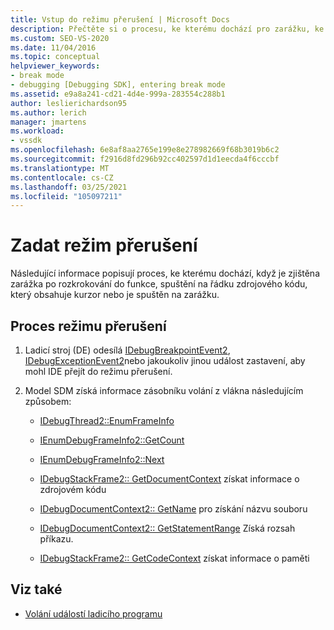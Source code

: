 ```yaml
---
title: Vstup do režimu přerušení | Microsoft Docs
description: Přečtěte si o procesu, ke kterému dochází pro zarážku, ke které došlo ve funkci, běží na řádku zdrojového kódu na kurzoru nebo na zarážce.
ms.custom: SEO-VS-2020
ms.date: 11/04/2016
ms.topic: conceptual
helpviewer_keywords:
- break mode
- debugging [Debugging SDK], entering break mode
ms.assetid: e9a8a241-cd21-4d4e-999a-283554c288b1
author: leslierichardson95
ms.author: lerich
manager: jmartens
ms.workload:
- vssdk
ms.openlocfilehash: 6e8af8aa2765e199e8e278982669f68b3019b6c2
ms.sourcegitcommit: f2916d8fd296b92cc402597d1d1eecda4f6cccbf
ms.translationtype: MT
ms.contentlocale: cs-CZ
ms.lasthandoff: 03/25/2021
ms.locfileid: "105097211"
---
```

# <a name="enter-break-mode"></a>Zadat režim přerušení
Následující informace popisují proces, ke kterému dochází, když je zjištěna zarážka po rozkrokování do funkce, spuštění na řádku zdrojového kódu, který obsahuje kurzor nebo je spuštěn na zarážku.

## <a name="break-mode-process"></a>Proces režimu přerušení

1. Ladicí stroj (DE) odesílá [IDebugBreakpointEvent2](../../extensibility/debugger/reference/idebugbreakpointevent2.md), [IDebugExceptionEvent2](../../extensibility/debugger/reference/idebugexceptionevent2.md)nebo jakoukoliv jinou událost zastavení, aby mohl IDE přejít do režimu přerušení.

2. Model SDM získá informace zásobníku volání z vlákna následujícím způsobem:

    - [IDebugThread2::EnumFrameInfo](../../extensibility/debugger/reference/idebugthread2-enumframeinfo.md)

    - [IEnumDebugFrameInfo2::GetCount](../../extensibility/debugger/reference/ienumdebugframeinfo2-getcount.md)

    - [IEnumDebugFrameInfo2::Next](../../extensibility/debugger/reference/ienumdebugframeinfo2-next.md)

    - [IDebugStackFrame2:: GetDocumentContext](../../extensibility/debugger/reference/idebugstackframe2-getdocumentcontext.md) získat informace o zdrojovém kódu

    - [IDebugDocumentContext2:: GetName](../../extensibility/debugger/reference/idebugdocumentcontext2-getname.md) pro získání názvu souboru

    - [IDebugDocumentContext2:: GetStatementRange](../../extensibility/debugger/reference/idebugdocumentcontext2-getstatementrange.md) Získá rozsah příkazu.

    - [IDebugStackFrame2:: GetCodeContext](../../extensibility/debugger/reference/idebugstackframe2-getcodecontext.md) získat informace o paměti

## <a name="see-also"></a>Viz také
- [Volání událostí ladicího programu](../../extensibility/debugger/calling-debugger-events.md)
